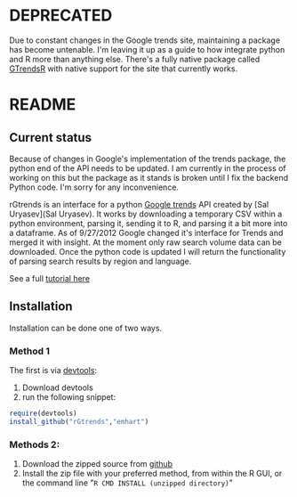 DEPRECATED
=============

Due to constant changes in the Google trends site, maintaining a package has become untenable.  I'm leaving it up as a guide to how integrate python and R more than anything else.  There's a fully native package called [GTrendsR](https://bitbucket.org/persican/gtrendsr) with native support for the site that currently works.



README 
=========
## Current status ##
Because of changes in Google's implementation of the trends package, the python end of the API needs to be updated.  I am currently in the process of working on this but the package as it stands is broken until I fix the backend Python code.  I'm sorry for any inconvenience.


rGtrends is an interface for a python [Google trends](http://www.google.com/trends) API created by [Sal Uryasev](Sal Uryasev).  It works by downloading a temporary CSV within a python environment, parsing it, sending it to R, and parsing it a bit more into a dataframe.  As of 9/27/2012 Google changed it's interface for Trends and merged it with insight.  At the moment only raw search volume data can be downloaded.  Once the python code is updated I will return the functionality of parsing search results by region and language.

See a full [tutorial here](http://emhart.github.com/rGtrends/)

Installation
----
Installation can be done one of two ways.  
### Method 1 

The first is via [devtools](http://github.com/hadley/devtools):

1. Download devtools
2. run the following snippet:

```r
require(devtools) 
install_github("rGtrends","emhart") 
```

### Methods 2:

1. Download the zipped source from [github](https://github.com/emhart/rGtrends/zipball/master)
2. Install the zip file with your preferred method, from within the R GUI, or the command line "`R CMD INSTALL (unzipped directory)`"
